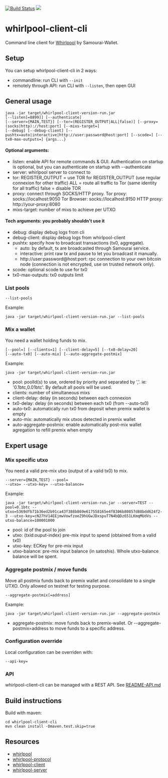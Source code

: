 [![Build Status](https://travis-ci.org/Samourai-Wallet/whirlpool-client-cli.svg?branch=develop)](https://travis-ci.org/Samourai-Wallet/whirlpool-client-cli)
[![](https://jitpack.io/v/Samourai-Wallet/whirlpool-client-cli.svg)](https://jitpack.io/#Samourai-Wallet/whirlpool-client-cli)

# whirlpool-client-cli

Command line client for [Whirlpool](https://github.com/Samourai-Wallet/Whirlpool) by Samourai-Wallet.


## Setup
You can setup whirlpool-client-cli in 2 ways:
- commandline: run CLI with ```--init```
- remotely through API: run CLI with ```--listen```, then open GUI


## General usage
```
java -jar target/whirlpool-client-version-run.jar
[--listen[=8899]] [--authenticate]
[--server={MAIN,TEST}] [--tor=(REGISTER_OUTPUT|ALL|false)] [--proxy=(socks|http)://host:port] [--mixs-target=]
[--debug] [--debug-client] [--pushtx=auto|interactive|http://user:password@host:port] [--scode=] [--tx0-max-outputs=] {args...}
```

#### Optional arguments:
- listen: enable API for remote commands & GUI. Authentication on startup is optional, but you can authenticate on startup with --authenticate
- server: whirlpool server to connect to
- tor:
    REGISTER_OUTPUT = use TOR for REGISTER_OUTPUT (use regular connexion for other traffic)
    ALL = route all traffic to Tor (same identity for all traffic)
    false = disable TOR
- proxy: connect through SOCKS/HTTP proxy.
    Tor proxy: socks://localhost:9050
    Tor Browser: socks://localhost:9150
    HTTP proxy: http://your-proxy:8080
- mixs-target: number of mixs to achieve per UTXO

#### Tech arguments: you probably shouldn't use it
- debug: display debug logs from cli
- debug-client: display debug logs from whirlpool-client
- pushtx: specify how to broadcast transactions (tx0, aggregate).
    * auto: by default, tx are broadcasted through Samourai service.
    * interactive: print raw tx and pause to let you broadcast it manually.
    * http://user:password@host:port: rpc connection to your own bitcoin node (connection is not encrypted, use on trusted network only).
- scode: optional scode to use for tx0
- tx0-max-outputs: tx0 outputs limit

### List pools
```
--list-pools
```

Example:
```
java -jar target/whirlpool-client-version-run.jar --list-pools
```

### Mix a wallet
You need a wallet holding funds to mix.

```
[--pool=] [--clients=1] [--client-delay=5] [--tx0-delay=20]
[--auto-tx0] [--auto-mix] [--auto-aggregate-postmix]
```

Example:
```
java -jar target/whirlpool-client-version-run.jar
```
- pool: poolId(s) to use, ordered by priority and separated by ','. ie: '0.1btc,0.01btc'. By default all pools will be used.
- clients: number of simultaneous mixs
- client-delay: delay (in seconds) between each connexion
- tx0-delay: delay (in seconds) between each tx0 (from --auto-tx0)
- auto-tx0: automatically run tx0 from deposit when premix wallet is empty
- auto-mix: automatically mix utxos detected in premix wallet
- auto-aggregate-postmix: enable automatically post-mix wallet agregation to refill premix when empty

## Expert usage

### Mix specific utxo
You need a valid pre-mix utxo (output of a valid tx0) to mix.
```
--server={MAIN,TEST} --pool=
--utxo= --utxo-key= --utxo-balance=
```

Example:
```
java -jar target/whirlpool-client-version-run.jar --server=TEST --pool=0.1btc --utxo=5369dfb71b36ed2b91ca43f388b869e617558165e4f8306b80857d88bdd624f2-3 --utxo-key=cN27hV14EEjmwVowfzoeZ9hUGwJDxspuT7N4bQDz651LKmqMUdVs --utxo-balance=100001000
```
- pool: id of the pool to join
- utxo: (txid:ouput-index) pre-mix input to spend (obtained from a valid tx0)
- utxo-key: ECKey for pre-mix input
- utxo-balance: pre-mix input balance (in satoshis). Whole utxo-balance balance will be spent.

### Aggregate postmix / move funds
Move all postmix funds back to premix wallet and consolidate to a single UTXO.
Only allowed on testnet for testing purpose.
```
--aggregate-postmix[=address]
```

Example:
```
java -jar target/whirlpool-client-version-run.jar --aggregate-postmix
```
- aggregate-postmix: move funds back to premix-wallet. Or --aggregate-postmix=address to move funds to a specific address.

### Configuration override
Local configuration can be overriden with:
```
--api-key=
```

### API
whirlpool-client-cli can be managed with a REST API. See [README-API.md](README-API.md)

## Build instructions
Build with maven:

```
cd whirlpool-client-cli
mvn clean install -Dmaven.test.skip=true
```

## Resources
 * [whirlpool](https://github.com/Samourai-Wallet/Whirlpool)
 * [whirlpool-protocol](https://github.com/Samourai-Wallet/whirlpool-protocol)
 * [whirlpool-client](https://github.com/Samourai-Wallet/whirlpool-client)
 * [whirlpool-server](https://github.com/Samourai-Wallet/whirlpool-server)
